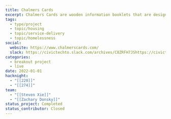 ```yaml
---
title: Chalmers Cards
excerpt: Chalmers Cards are wooden information booklets that are designed to be given out at Toronto's emergency shelters and to folks sleeping on the streets of Toronto. They explain how to access social services!
tags:
  - type/project
  - topic/housing
  - topic/service-delivery
  - topic/homelessness
social:
  website: https://www.chalmerscards.com/
  slack: https://civictechto.slack.com/archives/C8ZRFH7JShttps://civictechto.slack.com/archives/C8ZRFH7JS
categories:
  - breakout project
  - live
date: 2022-01-01
hacknight:
  - "[[220]]"
  - "[[274]]"
team:
  - "[[Steven Xie]]"
  - "[[Zachary Donsky]]"
status_project: Completed
status_contributor: Closed
---
```

